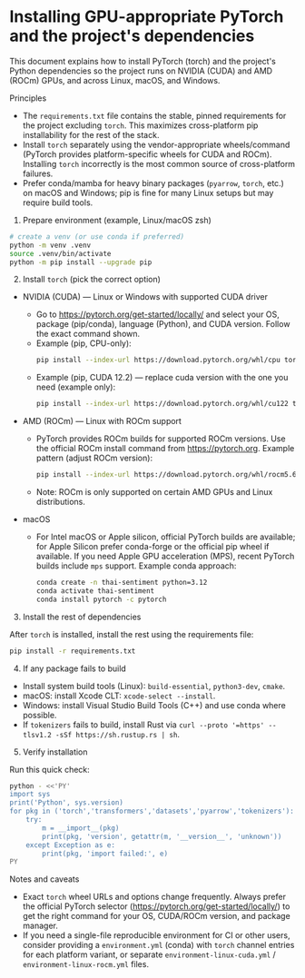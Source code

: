 # Installing GPU-appropriate PyTorch and the project's dependencies

This document explains how to install PyTorch (torch) and the project's Python dependencies so the project runs on NVIDIA (CUDA) and AMD (ROCm) GPUs, and across Linux, macOS, and Windows.

Principles

- The `requirements.txt` file contains the stable, pinned requirements for the project excluding `torch`. This maximizes cross-platform pip installability for the rest of the stack.
- Install `torch` separately using the vendor-appropriate wheels/command (PyTorch provides platform-specific wheels for CUDA and ROCm). Installing `torch` incorrectly is the most common source of cross-platform failures.
- Prefer conda/mamba for heavy binary packages (`pyarrow`, `torch`, etc.) on macOS and Windows; pip is fine for many Linux setups but may require build tools.

1. Prepare environment (example, Linux/macOS zsh)

```bash
# create a venv (or use conda if preferred)
python -m venv .venv
source .venv/bin/activate
python -m pip install --upgrade pip
```

2. Install `torch` (pick the correct option)

- NVIDIA (CUDA) — Linux or Windows with supported CUDA driver

  - Go to https://pytorch.org/get-started/locally/ and select your OS, package (pip/conda), language (Python), and CUDA version. Follow the exact command shown.
  - Example (pip, CPU-only):
    ```bash
    pip install --index-url https://download.pytorch.org/whl/cpu torch
    ```
  - Example (pip, CUDA 12.2) — replace cuda version with the one you need (example only):
    ```bash
    pip install --index-url https://download.pytorch.org/whl/cu122 torch
    ```

- AMD (ROCm) — Linux with ROCm support

  - PyTorch provides ROCm builds for supported ROCm versions. Use the official ROCm install command from https://pytorch.org. Example pattern (adjust ROCm version):
    ```bash
    pip install --index-url https://download.pytorch.org/whl/rocm5.6 torch
    ```
  - Note: ROCm is only supported on certain AMD GPUs and Linux distributions.

- macOS
  - For Intel macOS or Apple silicon, official PyTorch builds are available; for Apple Silicon prefer conda-forge or the official pip wheel if available. If you need Apple GPU acceleration (MPS), recent PyTorch builds include `mps` support. Example conda approach:
    ```bash
    conda create -n thai-sentiment python=3.12
    conda activate thai-sentiment
    conda install pytorch -c pytorch
    ```

3. Install the rest of dependencies

After `torch` is installed, install the rest using the requirements file:

```bash
pip install -r requirements.txt
```

4. If any package fails to build

- Install system build tools (Linux): `build-essential`, `python3-dev`, `cmake`.
- macOS: install Xcode CLT: `xcode-select --install`.
- Windows: install Visual Studio Build Tools (C++) and use conda where possible.
- If `tokenizers` fails to build, install Rust via `curl --proto '=https' --tlsv1.2 -sSf https://sh.rustup.rs | sh`.

5. Verify installation

Run this quick check:

```bash
python - <<'PY'
import sys
print('Python', sys.version)
for pkg in ('torch','transformers','datasets','pyarrow','tokenizers'):
    try:
        m = __import__(pkg)
        print(pkg, 'version', getattr(m, '__version__', 'unknown'))
    except Exception as e:
        print(pkg, 'import failed:', e)
PY
```

Notes and caveats

- Exact `torch` wheel URLs and options change frequently. Always prefer the official PyTorch selector (https://pytorch.org/get-started/locally/) to get the right command for your OS, CUDA/ROCm version, and package manager.
- If you need a single-file reproducible environment for CI or other users, consider providing a `environment.yml` (conda) with `torch` channel entries for each platform variant, or separate `environment-linux-cuda.yml` / `environment-linux-rocm.yml` files.
